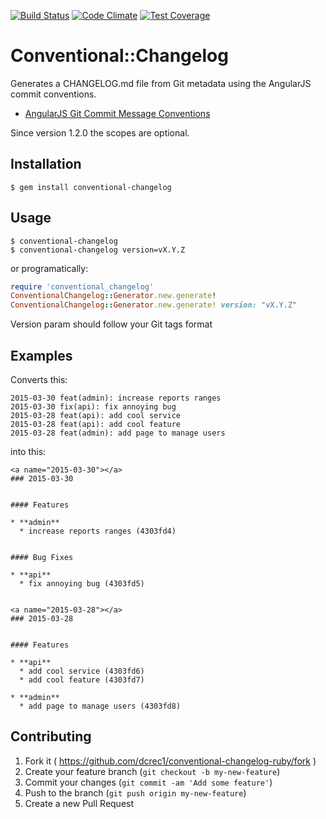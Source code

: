 [![Build Status](https://travis-ci.org/dcrec1/conventional-changelog-ruby.svg?branch=master)](https://travis-ci.org/dcrec1/conventional-changelog-ruby)
[![Code Climate](https://codeclimate.com/github/dcrec1/conventional-changelog-ruby/badges/gpa.svg)](https://codeclimate.com/github/dcrec1/conventional-changelog-ruby)
[![Test Coverage](https://codeclimate.com/github/dcrec1/conventional-changelog-ruby/badges/coverage.svg)](https://codeclimate.com/github/dcrec1/conventional-changelog-ruby)

# Conventional::Changelog

Generates a CHANGELOG.md file from Git metadata using the AngularJS commit conventions.

- [AngularJS Git Commit Message Conventions](https://docs.google.com/document/d/1QrDFcIiPjSLDn3EL15IJygNPiHORgU1_OOAqWjiDU5Y/)

Since version 1.2.0 the scopes are optional.


## Installation

    $ gem install conventional-changelog


## Usage

    $ conventional-changelog
    $ conventional-changelog version=vX.Y.Z

or programatically:

```ruby
require 'conventional_changelog'
ConventionalChangelog::Generator.new.generate!
ConventionalChangelog::Generator.new.generate! version: "vX.Y.Z"
```

Version param should follow your Git tags format

## Examples

Converts this:

    2015-03-30 feat(admin): increase reports ranges
    2015-03-30 fix(api): fix annoying bug
    2015-03-28 feat(api): add cool service
    2015-03-28 feat(api): add cool feature
    2015-03-28 feat(admin): add page to manage users

into this:

    <a name="2015-03-30"></a>
    ### 2015-03-30
    
    
    #### Features
    
    * **admin**
      * increase reports ranges (4303fd4)
    
    
    #### Bug Fixes
    
    * **api**
      * fix annoying bug (4303fd5)
    
    
    <a name="2015-03-28"></a>
    ### 2015-03-28
    
    
    #### Features
    
    * **api**
      * add cool service (4303fd6)
      * add cool feature (4303fd7)
    
    * **admin**
      * add page to manage users (4303fd8)

## Contributing

1. Fork it ( https://github.com/dcrec1/conventional-changelog-ruby/fork )
2. Create your feature branch (`git checkout -b my-new-feature`)
3. Commit your changes (`git commit -am 'Add some feature'`)
4. Push to the branch (`git push origin my-new-feature`)
5. Create a new Pull Request
